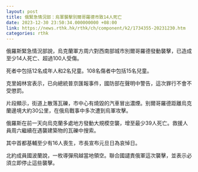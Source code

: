 ```yaml
---
layout: post
title: 俄緊急情況部：烏軍襲擊別爾哥羅德市致14人死亡
date: 2023-12-30 23:50:34.000000000 +08:00
link: https://news.rthk.hk/rthk/ch/component/k2/1734355-20231230.htm
categories: rthk
---
```


俄羅斯緊急情況部說，烏克蘭軍方周六對西南部城市別爾哥羅德發動襲擊，已造成至少14人死亡、超過100人受傷。

死者中包括12名成年人和2名兒童。108名傷者中包括15名兒童。

克里姆林宮表示，已向總統普京匯報事件，國防部在聲明中警告，這次罪行不會不受懲罰。

片段顯示，街道上散落瓦礫，市中心有燒毀的汽車冒出濃煙。别爾哥羅德距離烏克蘭邊境大約30公里，在俄烏戰事中多次遭到烏軍攻擊。

俄羅斯在前一天向烏克蘭多處地方發動大規模空襲，增至最少39人死亡。救援人員周六繼續在遇襲建築物的瓦礫中搜索。

其中首都基輔至少有16人喪生，市長宣布元旦日為哀悼日。

北約成員國波蘭說，一枚導彈飛越當地領空。聯合國譴責俄軍這次襲擊，並表示必須立即停止這些襲擊。
